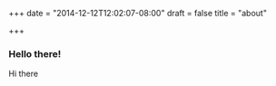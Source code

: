 +++
date = "2014-12-12T12:02:07-08:00"
draft = false
title = "about"

+++

### Hello there!

Hi there